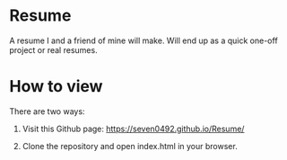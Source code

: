# Resume
A resume I and a friend of mine will make. Will end up as a quick one-off project or real resumes.

# How to view

There are two ways:

1. Visit this Github page: https://seven0492.github.io/Resume/

2. Clone the repository and open index.html in your browser.
